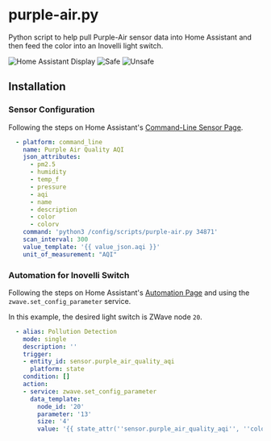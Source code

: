 # purple-air.py

Python script to help pull Purple-Air sensor data into Home Assistant and then feed the color into an Inovelli light switch.

![Home Assistant Display](https://user-images.githubusercontent.com/622065/93287878-7c89a180-f78f-11ea-8a7b-391b845e9d71.png)
![Safe](https://user-images.githubusercontent.com/622065/93288358-89f35b80-f790-11ea-8776-587cdebbf5fc.jpg)
![Unsafe](https://user-images.githubusercontent.com/622065/93288360-8a8bf200-f790-11ea-9a7c-717b7be2bca3.jpg)

## Installation

### Sensor Configuration

Following the steps on Home Assistant's [Command-Line Sensor Page](https://www.home-assistant.io/integrations/sensor.command_line/).

```yaml
  - platform: command_line
    name: Purple Air Quality AQI
    json_attributes:
      - pm2.5
      - humidity
      - temp_f
      - pressure
      - aqi
      - name
      - description
      - color
      - colorv
    command: 'python3 /config/scripts/purple-air.py 34871'
    scan_interval: 300
    value_template: '{{ value_json.aqi }}'
    unit_of_measurement: "AQI"
```

### Automation for Inovelli Switch

Following the steps on Home Assistant's [Automation Page](https://www.home-assistant.io/integrations/automation) and using the `zwave.set_config_parameter` service.

In this example, the desired light switch is ZWave node `20`.

```yaml
  - alias: Pollution Detection
    mode: single
    description: ''
    trigger:
    - entity_id: sensor.purple_air_quality_aqi
      platform: state
    condition: []
    action:
    - service: zwave.set_config_parameter
      data_template:
        node_id: '20'
        parameter: '13'
        size: '4'
        value: '{{ state_attr(''sensor.purple_air_quality_aqi'', ''colorv'') }}'
```